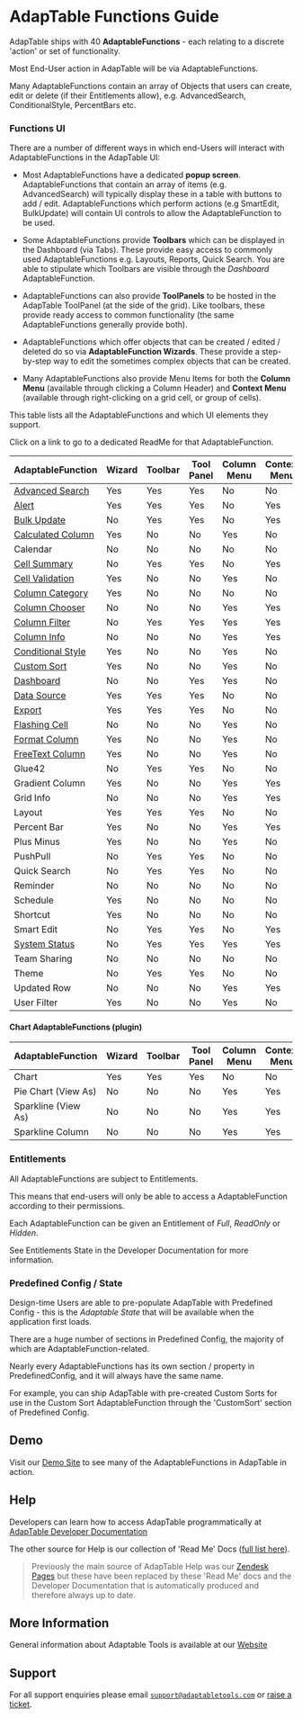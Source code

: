 # AdapTable Functions Guide

AdapTable ships with 40 **AdaptableFunctions** - each relating to a discrete 'action' or set of functionality.

Most End-User action in AdapTable will be via AdaptableFunctions.

Many AdaptableFunctions contain an array of Objects that users can create, edit or delete (if their Entitlements allow), e.g. AdvancedSearch, ConditionalStyle, PercentBars etc.

### Functions UI

There are a number of different ways in which end-Users will interact with AdaptableFunctions in the AdapTable UI:

- Most AdaptableFunctions have a dedicated **popup screen**.  AdaptableFunctions that contain an array of items (e.g. AdvancedSearch) will typically display these in a table with buttons to add / edit.  AdaptableFunctions which perform actions (e.g SmartEdit, BulkUpdate) will contain UI controls to allow the AdaptableFunction to be used.

- Some AdaptableFunctions provide **Toolbars** which can be displayed in the Dashboard (via Tabs).  These provide easy access to commonly used AdaptableFunctions e.g. Layouts, Reports, Quick Search.  You are able to stipulate which Toolbars are visible through the *Dashboard* AdaptableFunction.

- AdaptableFunctions can also provide **ToolPanels** to be hosted in the AdapTable ToolPanel (at the side of the grid). Like toolbars, these provide ready access to common functionality (the same AdaptableFunctions generally provide both).

- AdaptableFunctions which offer objects that can be created / edited / deleted do so via **AdaptableFunction Wizards**.  These provide a step-by-step way to edit the sometimes complex objects that can be created.

- Many AdaptableFunctions also provide Menu Items for both the **Column Menu** (available through clicking a Column Header) and **Context Menu** (available through right-clicking on a grid cell, or group of cells).

This table lists all the AdaptableFunctions and which UI elements they support.

Click on a link to go to a dedicated ReadMe for that AdaptableFunction.

| AdaptableFunction  	                                          | Wizard | Toolbar | Tool Panel | Column Menu | Context Menu |
| --------  	                                                  | ------ | ------- | ---------  | ----------- | ------------ |
| [Advanced Search](../functions/adavanced-search-function.md)     | Yes    | Yes     | Yes        | No          | No           |
| [Alert](../functions/alert-function.md)                          | Yes    | Yes     | Yes        | No          | Yes          | 
| [Bulk Update](../functions/bulk-update-function.md)              | No     | Yes     | Yes        | No          | Yes          | 
| [Calculated Column](../functions/calculated-column-function.md)  | Yes    | No      | No         | Yes         | No           | 
| Calendar                                                        | No     | No      | No         | No          | No           | 
| [Cell Summary](../functions/cell-summary-function.md)            | No     | Yes     | Yes        | No          | Yes          | 
| [Cell Validation](../functions/cell-validation-function.md)      | Yes    | No      | No         | Yes         | No           | 
| [Column Category](../functions/column-category-function.md)      | Yes    | No      | No         | No          | No           | 
| [Column Chooser](../functions/column-chooser-function.md)        | No     | No      | No         | Yes         | Yes          | 
| [Column Filter](../functions/column-filter-function.md)          | No     | Yes     | Yes        | Yes         | Yes          | 
| [Column Info](../functions/column-info-function.md)              | No     | No      | No         | Yes         | Yes          | 
| [Conditional Style](../functions/conditional-style-function.md)  | Yes    | No      | No         | Yes         | No           | 
| [Custom Sort](../functions/custom-sort-function.md)              | Yes    | No      | No         | Yes         | No           | 
| [Dashboard](../functions/dashboard-function.md)                  | No     | No      | Yes        | Yes         | No           | 
| [Data Source](../functions/data-source-function.md)              | Yes    | Yes     | Yes        | No          | No           | 
| [Export](../functions/export-function.md)                        | Yes    | Yes     | Yes        | No          | No           | 
| [Flashing Cell](../functions/flashing-cell-function.md)          | No     | No      | No         | Yes         | No           | 
| [Format Column](../functions/format-column-function.md)          | Yes    | No      | No         | Yes         | No           | 
| [FreeText Column](../functions/free-text-column-function.md)     | Yes    | No      | No         | Yes         | No           | 
| Glue42                   | No        | Yes      | Yes        | No          | No            |
| Gradient Column          | Yes       | No       | No         | Yes         | Yes           |
| Grid Info                | No        | No       | No         | Yes         | Yes           |
| Layout                   | Yes       | Yes      | Yes        | No          | No            |
| Percent Bar              | Yes       | No       | No         | Yes         | Yes           |
| Plus Minus               | Yes       | No       | No         | Yes         | No            |
| PushPull                 | No        | Yes      | Yes        | No          | No            |
| Quick Search             | No        | Yes      | Yes        | No          | No            |
| Reminder                 | No        | No       | No         | No          | No            |
| Schedule                 | Yes       | No       | No         | No          | No            |
| Shortcut                 | Yes       | No       | No         | No          | No            |
| Smart Edit               | No        | Yes      | Yes        | No          | Yes           |
| [System Status](../functions/system-status-function.md)         | No        | Yes      | Yes        | Yes         | Yes           |
| Team Sharing             | No        | No       | No         | No          | No            |
| Theme                    | No        | Yes      | Yes        | No          | No            |
| Updated Row              | No        | No       | No         | Yes         | Yes           |
| User Filter              | Yes       | No       | No         | Yes         | No            |

#### Chart AdaptableFunctions (plugin)

| AdaptableFunction        | Wizard    | Toolbar  | Tool Panel | Column Menu | Context Menu  |
| --------  	             | ------    | -------  | ---------  | ----------- | ------------  |
| Chart                    | Yes       | Yes      | Yes        | No          | No            |
| Pie Chart (View As)      | No        | No       | No         | Yes         | Yes           |
| Sparkline (View As)      | No        | No       | No         | Yes         | Yes           |
| Sparkline Column         | No        | No       | No         | Yes         | Yes           |


### Entitlements

All AdaptableFunctions are subject to Entitlements.  

This means that end-users will only be able to access a AdaptableFunction according to their permissions.

Each AdaptableFunction can be given an Entitlement of *Full*, *ReadOnly* or *Hidden*. 

See Entitlements State in the Developer Documentation for more information.

### Predefined Config / State

Design-time Users are able to pre-populate AdapTable with Predefined Config - this is the *Adaptable State* that will be available when the application first loads.

There are a huge number of sections in Predefined Config, the majority of which are AdaptableFunction-related.

Nearly every AdaptableFunctions has its own section / property in PredefinedConfig, and it will always have the same name.  

For example, you can ship AdapTable with pre-created Custom Sorts for use in the Custom Sort AdaptableFunction through the 'CustomSort' section of Predefined Config.


## Demo

Visit our [Demo Site](https://demo.adaptabletools.com) to see many of the AdaptableFunctions in AdapTable in action.

## Help

Developers can learn how to access AdapTable programmatically at [AdapTable Developer Documentation](https://api.adaptabletools.com) 

The other source for Help is our collection of 'Read Me' Docs ([full list here](https://github.com/AdaptableTools/adaptable/blob/master/packages/adaptable/readme/readme-list.md)).

> Previously the main source of AdapTable Help was our [Zendesk Pages](https://adaptabletools.zendesk.com/hc/en-us) but these have been replaced by these 'Read Me' docs and the Developer Documentation that is automatically produced and therefore always up to date.

## More Information

General information about Adaptable Tools is available at our [Website](http://www.adaptabletools.com) 

## Support

For all support enquiries please email [`support@adaptabletools.com`](mailto:support@adaptabletools.com) or [raise a ticket](https://adaptabletools.zendesk.com/hc/en-us/requests/new).
